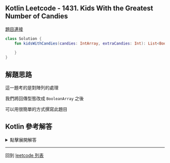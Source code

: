 ## Kotlin Leetcode - 1431. Kids With the Greatest Number of Candies

[題目連接](https://leetcode.com/problems/kids-with-the-greatest-number-of-candies/)

```kotlin
class Solution {
    fun kidsWithCandies(candies: IntArray, extraCandies: Int): List<Boolean> {
        
    }
}
```

## 解題思路

這一題考的是對陣列的處理

我們將回傳型態改成 `BooleanArray` 之後

可以用很簡單的方式撰寫此題目

## Kotlin 參考解答

<details>
  <summary markdown='span'>點擊展開解答</summary>

```kotlin
class Solution {
    fun kidsWithCandies(candies: IntArray, extraCandies: Int): BooleanArray {
        val result = BooleanArray(candies.size)
        val max = candies.max()
        candies.forEachIndexed { i, candy ->
            result[i] = candy + extraCandies >= max!!
        }
        return result
    }
}
```

</details>

------

回到 [leetcode 列表](index.md)
